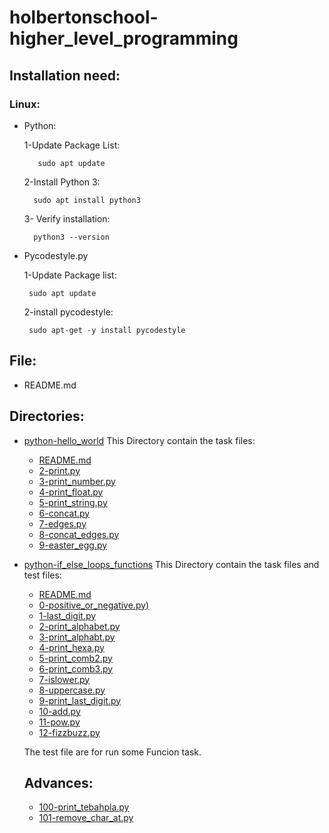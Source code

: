 # holbertonschool-higher_level_programming

## Installation need:

### Linux:

* Python:

    1-Update Package List:

         sudo apt update

    2-Install Python 3:

        sudo apt install python3

    3- Verify installation:

        python3 --version

* Pycodestyle.py

    1-Update Package list:

       sudo apt update

    2-install pycodestyle:

       sudo apt-get -y install pycodestyle

## File:

* README.md

## Directories:

* [python-hello_world](./python-hello_world/)
    This Directory contain the task files:

   * [README.md](./python-hello_world/README.md)
   * [2-print.py](./python-hello_world/2-print.py)
   * [3-print_number.py](./python-hello_world/3-print_number.py)
   * [4-print_float.py](./python-hello_world/4-print_float.py)
   * [5-print_string.py](./python-hello_world/5-print_string.py)
   * [6-concat.py](./python-hello_world/6-concat.py)
   * [7-edges.py](./python-hello_world/7-edges.py)
   * [8-concat_edges.py](./python-hello_world/8-concat_edges.py)
   * [9-easter_egg.py](./python-hello_world/9-easter_egg.py)

* [python-if_else_loops_functions](./python-if_else_loops_functions/)
    This Directory contain the task files and test files:

     * [README.md](./python-if_else_loops_functions/README.md)
     * [0-positive_or_negative.py)](./python-if_else_loops_functions/0-positive_or_negative.py)
     * [1-last_digit.py](python-if_else_loops_functions/1-last_digit.py)
     * [2-print_alphabet.py](python-if_else_loops_functions/2-print_alphabet.py)
     * [3-print_alphabt.py](python-if_else_loops_functions/3-print_alphabt.py)
     * [4-print_hexa.py](python-if_else_loops_functions/4-print_hexa.py)
     * [5-print_comb2.py](python-if_else_loops_functions/5-print_comb2.py)
     * [6-print_comb3.py](python-if_else_loops_functions/6-print_comb3.py)
     * [7-islower.py](python-if_else_loops_functions/7-islower.py)
     * [8-uppercase.py](python-if_else_loops_functions/8-uppercase.py)
     * [9-print_last_digit.py](python-if_else_loops_functions/9-print_last_digit.py)
     * [10-add.py](python-if_else_loops_functions/10-add.py)
     * [11-pow.py](python-if_else_loops_functions/11-pow.py)
     * [12-fizzbuzz.py](python-if_else_loops_functions/12-fizzbuzz.py)

     The test file are for run some Funcion task.

    ## Advances:

    * [100-print_tebahpla.py](python-if_else_loops_functions/100-print_tebahpla.py)
    * [101-remove_char_at.py](python-if_else_loops_functions/101-remove_char_at.py)




